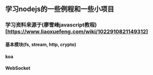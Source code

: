 ## 学习nodejs的一些例程和一些小项目
### 学习资料来源于(廖雪峰javascript教程)[https://www.liaoxuefeng.com/wiki/1022910821149312]

#### 基本模块(fs, stream, http, crypto)

#### koa

#### WebSocket


